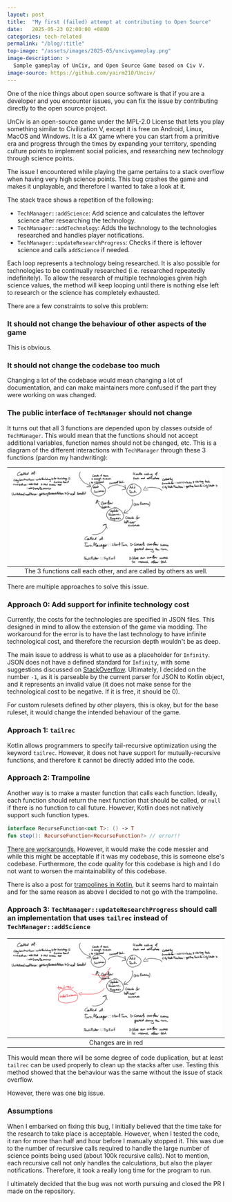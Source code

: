 ```yaml
---
layout: post
title:  "My first (failed) attempt at contributing to Open Source"
date:   2025-05-23 02:00:00 +0800
categories: tech-related
permalink: "/blog/:title"
top-image: "/assets/images/2025-05/uncivgameplay.png"
image-description: > 
  Sample gameplay of UnCiv, and Open Source Game based on Civ V. 
image-source: https://github.com/yairm210/Unciv/
---
```


One of the nice things about open source software is that if you are a developer and you encounter issues, you can fix the issue by contributing directly to the open source project.

UnCiv is an open-source game under the MPL-2.0 License that lets you play something similar to Civilization V, except it is free on Android, Linux, MacOS and Windows. It is a 4X game where you can start from a primitive era and progress through the times by expanding your territory, spending culture points to implement social policies, and researching new technology through science points.

The issue I encountered while playing the game pertains to a stack overflow when having very high science points. This bug crashes the game and makes it unplayable, and therefore I wanted to take a look at it.

The stack trace shows a repetition of the following: 
- `TechManager::addScience`: Add science and calculates the leftover science after researching the technology.
- `TechManager::addTechnology`: Adds the technology to the technologies researched and handles player notifications.
- `TechManager::updateResearchProgress`: Checks if there is leftover science and calls `addScience` if needed.

Each loop represents a technology being researched. It is also possible for technologies to be continually researched (i.e. researched repeatedly indefinitely). To allow the research of multiple technologies given high science values, the method will keep looping until there is nothing else left to research or the science has completely exhausted.

There are a few constraints to solve this problem:

### It should not change the behaviour of other aspects of the game
This is obvious. 

### It should not change the codebase too much
Changing a lot of the codebase would mean changing a lot of documentation, and can make maintainers more confused if the part they were working on was changed.

### The public interface of `TechManager` should not change
It turns out that all 3 functions are depended upon by classes outside of `TechManager`. This would mean that the functions should not accept additional variables, function names should not be changed, etc. This is a diagram of the different interactions with `TechManager` through these 3 functions (pardon my handwriting):

| ![techManagerFunctions](/assets/images/2025-05/techManager.png) |
| :-: |
| The 3 functions call each other, and are called by others as well. |

There are multiple approaches to solve this issue.

### Approach 0: Add support for infinite technology cost
Currently, the costs for the technologies are specified in JSON files. This designed in mind to allow the extension of the game via modding. The workaround for the error is to have the last technology to have infinite technological cost, and therefore the recursion depth wouldn't be as deep.

The main issue to address is what to use as a placeholder for `Infinity`. JSON does not have a defined standard for `Infinity`, with some suggestions discussed on [StackOverflow](https://stackoverflow.com/questions/34976378/how-do-you-represent-infinity-in-a-json-api). Ultimately, I decided on the number `-1`, as it is parseable by the current parser for JSON to Kotlin object, and it represents an invalid value (it does not make sense for the technological cost to be negative. If it is free, it should be 0). 

For custom rulesets defined by other players, this is okay, but for the base ruleset, it would change the intended behaviour of the game.

### Approach 1: `tailrec`
Kotlin allows programmers to specify tail-recursive optimization using the keyword `tailrec`. However, it does not have support for mutually-recursive functions, and therefore it cannot be directly added into the code.

### Approach 2: Trampoline
Another way is to make a master function that calls each function. Ideally, each function should return the next function that should be called, or `null` if there is no function to call future. However, Kotlin does not natively support such function types.
```kotlin
interface RecurseFunction<out T>: () -> T
fun step(): RecurseFunction<RecurseFunction?> // error!!
```
[There are workarounds.](https://stackoverflow.com/questions/44466716/is-it-possible-to-create-a-recursive-function-type-in-kotlin) However, it would make the code messier and while this might be acceptable if it was my codebase, this is someone else's codebase. Furthermore, the code quality for this codebase is high and I do not want to worsen the maintainability of this codebase.

There is also a post for [trampolines in Kotlin](https://adamschoenemann.dk/posts/2019-02-12-trampolines.html), but it seems hard to maintain and for the same reason as above I decided to not go with the trampoline.

### Approach 3: `TechManager::updateResearchProgress` should call an implementation that uses `tailrec` instead of `TechManager::addScience`

| ![tailrec](/assets/images/2025-05/tailrec.png) |
| :-: |
| Changes are in red |
This would mean there will be some degree of code duplication, but at least `tailrec` can be used properly to clean up the stacks after use. Testing this method showed that the behaviour was the same without the issue of stack overflow.

However, there was one big issue.

### Assumptions
When I embarked on fixing this bug, I initially believed that the time take for the research to take place is acceptable. However, when I tested the code, it ran for more than half and hour before I manually stopped it. This was due to the number of recursive calls required to handle the large number of science points being used (about 100k recursive calls). Not to mention, each recursive call not only handles the calculations, but also the player notifications. Therefore, it took a really long time for the program to run. 

I ultimately decided that the bug was not worth pursuing and closed the PR I made on the repository.